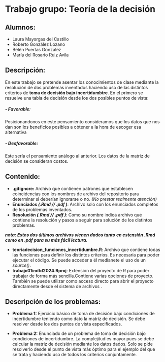 # Trabajo grupo: Teoría de la decisión
## Alumnos: 
- Laura Mayorgas del Castillo
- Roberto González Lozano
- Belén Puertas Gonzalez
- María del Rosario Ruiz Avila

## Descripción: 
En este trabajo se pretende asentar los conocimientos de clase mediante la resolución de dos problemas inventados haciendo uso de las distintos criterios de **toma de decisión bajo incertidumbtre**. 
En el primero se resuelve una tabla de decisión desde los dos posibles puntos de vista: 
	
 ##### **- Favorable:** 
 Posicionandonos en este pensamiento consideramos que los datos que nos dan son los beneficios posibles a obtener a la hora de escoger esa alternativa 
 ##### 	**- Desfavorable:**
  Este sería el pensamiento análogo al anterior. Los datos de la matriz de decisión se consideran costos. 

## Contenido: 
- **.gitignore:** Archivo que contienen patrones que establecen coincidencias con los nombres de archivo del repositorio para determinar si deberían ignorarse o no.
  *(No prestar realmente atención)*
- **Enunciados *(.Rmd // .pdf )***: Archivo solo con los enunciados completos de los problemas inventados.
- **Resolución *(.Rmd // .pdf )***: Como su nombre indica archivo que contiene la resolución y pasos a seguir para solución de los distintos problemas.

***nota: Estos dos últimos archivos vienen dados tanto en estensión .Rmd como en .pdf para su más fácil lectura.***
- **teoriadecision_funciones_incertidumbre.R**: Archivo que contiene todas las funciones para definir los distintos criterios. Es necesaria para poder ejecutar el código. Se puede acceder a él medianete el uso de un *source()*.
- **trabajo01indtd2024.Rproj**: Extensión del proyecto de R para poder trabajar de forma más sencilla.Contiene varias opciones de proyecto. También se puede utilizar como acceso directo para abrir el proyecto directamente desde el sistema de archivos .


## Descripción de los problemas:
- **Problema 1:** Ejercicio básico de toma de decisión bajo condiciones de incertidumbre teniendo como dato la matriz de decisión. Se debe resolver desde los dos puntos de vista especificados.
 
- **Problema 2:** Enunciado de un problema de toma de decisión bajo condiciones de incertidumbre. La complejitud es mayor pues se debe calcular la matriz de decisión mediante los datos dados. Solo se pide resolverlo desde el punto de vista más óptimo para el ejemplo del que se trata y haciendo uso de todos los criterios conjuntamente. 
